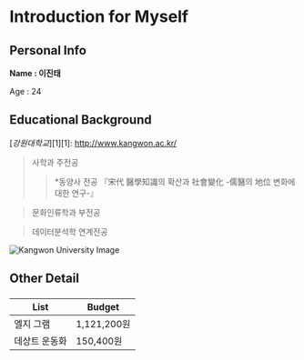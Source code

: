 # Introduction for Myself 

## Personal Info
**Name : 이진태**

Age  : 24

## Educational Background
[*강원대학교*][1][1]: http://www.kangwon.ac.kr/ 

  >사학과 주전공
  >>*동양사 전공 『宋代 醫學知識의 확산과 社會變化 -儒醫의 地位 변화에 대한 연구-』
  
  >문화인류학과 부전공
  
  >데이터분석학 연계전공

![Kangwon University Image](http://blogfiles7.naver.net/20150924_265/hukim07_1443105093097wnrnK_JPEG/%B0%AD%BF%F8%B4%EB%C7%D0%B1%B3_1-2.JPG)



## Other Detail
### <Wish List>
List | Budget
--------- | ---------
엘지 그램 | 1,121,200원
데상트 운동화 | 150,400원
  
